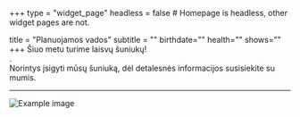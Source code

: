 +++
type = "widget_page"
headless = false  # Homepage is headless, other widget pages are not.

title = "Planuojamos vados" 
subtitle = ""
birthdate=""
health=""
shows=""
+++
Šiuo metu turime laisvų šuniukų!
<br>
.
<br>
Norintys įsigyti mūsų šuniuką, dėl detalesnės informacijos susisiekite su mumis.
<br>
___________________
![Example image](/img/005.jpg)


